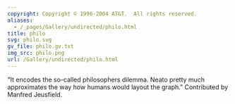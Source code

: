 ```yaml
---
copyright: Copyright © 1996-2004 AT&T.  All rights reserved.
aliases:
  - /_pages/Gallery/undirected/philo.html
title: philo
svg: philo.svg
gv_file: philo.gv.txt
img_src: philo.png
url: /Gallery/undirected/philo.html
---
```

"It encodes the so-called philosophers dilemma.  Neato pretty much approximates the way how humans would layout the graph." Contributed by Manfred Jeusfield.
